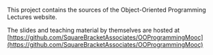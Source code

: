 This project contains the sources of the Object-Oriented Programming Lectures website.

The slides and teaching material by themselves are hosted at [https://github.com/SquareBracketAssociates/OOProgrammingMooc](https://github.com/SquareBracketAssociates/OOProgrammingMooc)
